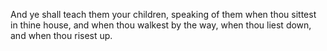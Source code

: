 And ye shall teach them your children, speaking of them when thou sittest in thine house, and when thou walkest by the way, when thou liest down, and when thou risest up.
